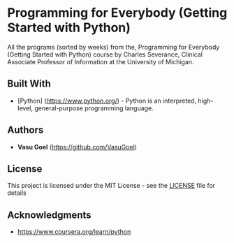 # Programming for Everybody (Getting Started with Python)

All the programs (sorted by weeks) from the, Programming for Everybody (Getting Started with Python) course by Charles Severance,
Clinical Associate Professor of Information at the University of Michigan.

## Built With

* [Python] (https://www.python.org/) - Python is an interpreted, high-level, general-purpose programming language.

## Authors

* **Vasu Goel** (https://github.com/VasuGoel)

## License

This project is licensed under the MIT License - see the [LICENSE](https://github.com/VasuGoel/coursera-py4e/blob/master/LICENSE) file for details


## Acknowledgments

* https://www.coursera.org/learn/python

